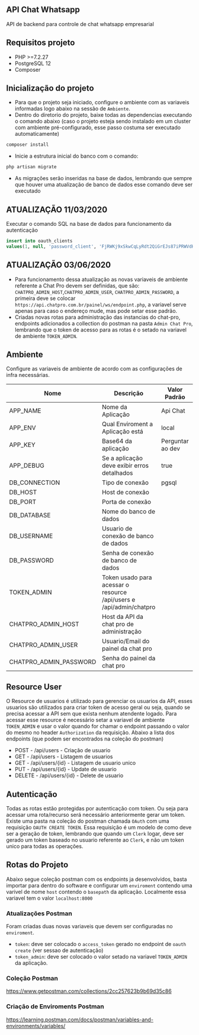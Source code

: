 
## API Chat Whatsapp

API de backend para controle de chat whatsapp empresarial


## Requisitos projeto

- PHP >=7.2.27
- PostgreSQL 12
- Composer

## Inicialização do projeto
- Para que o projeto seja iniciado, configure o ambiente com as variaveis informadas logo abaixo na sessão de `Ambiente`.
- Dentro do diretorio do projeto, baixe todas as dependencias executando o comando abaixo (caso o projeto esteja sendo instalado em um cluster com ambiente pré-configurado, esse passo costuma ser executado automaticamente)
```sh
composer install
```

- Inicie a estrutura inicial do banco com o comando: 
```sh
php artisan migrate
```
- As migrações serão inseridas na base de dados, lembrando que sempre que houver uma atualização de banco de dados esse comando deve ser executado

## ATUALIZAÇÃO 11/03/2020
Executar o comando SQL na base de dados para funcionamento da autenticação
```sql
insert into oauth_clients 
values(1, null, 'password_client', 'FjRWKj9xSkwCqLyRdt2QiGrEJs87iPRWVdHaJARm', 'http://url-da-api', false, true, false, '2020-03-11 20:00:00', null);
```

## ATUALIZAÇÃO 03/06/2020
- Para funcionamento dessa atualização as novas variaveis de ambiente referente a Chat Pro devem ser definidas, que são: `CHATPRO_ADMIN_HOST`,`CHATPRO_ADMIN_USER`, `CHATPRO_ADMIN_PASSWORD`, a primeira deve se colocar `https://api.chatpro.com.br/painel/ws/endpoint.php`, a variavel serve apenas para caso o endereço mude, mas pode setar esse padrão.
- Criadas novas rotas para administração das instancias do chat-pro, endpoints adicionados a collection do postman na pasta `Admin Chat Pro`, lembrando que o token de acesso para as rotas é o setado na variavel de ambiente `TOKEN_ADMIN`.

## Ambiente 
Configure as variaveis de ambiente de acordo com as configurações de infra necessárias.

| Nome | Descrição | Valor Padrão | Obrigatório |
| -- | -- | -- | -- |
| APP_NAME | Nome da Aplicação | Api Chat |Sim |
| APP_ENV | Qual Enviroment a Aplicação está | local |Sim |
| APP_KEY | Base64 da aplicação |Perguntar ao dev| Sim |
| APP_DEBUG | Se a aplicação deve exibir erros detalhados |true | Sim |
| DB_CONNECTION | Tipo de conexão |pgsql| Sim |
| DB_HOST | Host de conexão || Sim |
| DB_PORT | Porta de conexão || Sim |
| DB_DATABASE | Nome do banco de dados || Sim |
| DB_USERNAME | Usuario de conexão de banco de dados || Sim |
| DB_PASSWORD | Senha de conexão de banco de dados || Sim |
| TOKEN_ADMIN | Token usado para acessar o resource /api/users e /api/admin/chatpro || Sim |
| CHATPRO_ADMIN_HOST | Host da API da chat pro de administração || Sim |
| CHATPRO_ADMIN_USER | Usuario/Email do painel da chat pro || Sim |
| CHATPRO_ADMIN_PASSWORD | Senha do painel da chat pro || Sim |

## Resource User
O Resource de usuarios é utilizado para gerenciar os usuarios da API, esses usuarios são utilizados para criar token de acesso geral ou seja, quando se precisa acessar a API sem que exista nenhum atendente logado. 
Para acessar esse resource é necessário setar a variavel de ambiente `TOKEN_ADMIN` e usar o valor quando for chamar o endpoint passando o valor do mesmo no header `Authorization` da requisição. Abaixo a lista dos endpoints (que podem ser encontrados na coleção do postman)

- POST - /api/users - Criação de usuario
- GET - /api/users - Listagem de usuarios
- GET - /api/users/{id} - Listagem de usuario unico
- PUT - /api/users/{id} - Update de usuario
- DELETE - /api/users/{id} - Delete de usuario

## Autenticação
Todas as rotas estão protegidas por autenticação com token. Ou seja para acessar uma rota/recurso será necessário anteriormente gerar um token. Existe uma pasta na coleção do postman chamada `OAuth` com uma requisição `OAUTH CREATE TOKEN`. Essa requisição é um modelo de como deve ser a geração de token, lembrando que quando um `Clerk` logar, deve ser gerado um token baseado no usuario referente ao `Clerk`, e não um token unico para todas as operações.

## Rotas do Projeto
Abaixo segue coleção postman com os endpoints ja desenvolvidos, basta importar para dentro do software e configurar um `enviroment` contendo uma varivel de nome `host` contendo o `basepath` da aplicação. Localmente essa variavel tem o valor `localhost:8000`

### Atualizações Postman
Foram criadas duas novas variaveis que devem ser configuradas no `enviroment`.
- `token`: deve ser colocado o `access_token` gerado no endpoint de `oauth create` (ver sessao de autenticação)
- `token_admin`: deve ser colocado o valor setado na variavel `TOKEN_ADMIN` da aplicação.

### Coleção Postman
https://www.getpostman.com/collections/2cc257623b9b69d35c86

### Criação de Enviroments Postman
https://learning.postman.com/docs/postman/variables-and-environments/variables/
